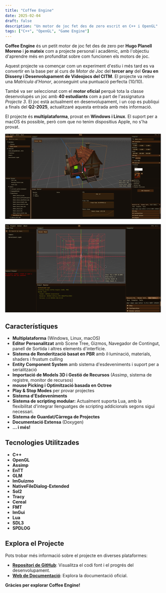 ```yaml
---
title: "Coffee Engine"
date: 2025-02-04
draft: false
description: "Un motor de joc fet des de zero escrit en C++ i OpenGL"
tags: ["C++", "OpenGL", "Game Engine"]
---
```


**Coffee Engine** és un petit motor de joc fet des de zero per **Hugo Planell Moreno** i **jo mateix** com a projecte personal i acadèmic, amb l'objectiu d'aprendre més en profunditat sobre com funcionen els motors de joc.

Aquest projecte va començar com un experiment d'estiu i més tard es va convertir en la base per al curs de *Motor de Joc* del **tercer any** del **Grau en Disseny i Desenvolupament de Videojocs del CITM**. El projecte va rebre una *Matrícula d'Honor*, aconseguint una puntuació perfecta (10/10).

També va ser seleccionat com el **motor oficial** perquè tota la classe desenvolupés un joc amb **40 estudiants** com a part de l'assignatura *Projecte 3*. El joc està actualment en desenvolupament, i un cop es publiqui a finals del **Q2-2025**, actualitzaré aquesta entrada amb més informació.

El projecte és **multiplataforma**, provat en **Windows i Linux**. El suport per a macOS és possible, però com que no tenim dispositius Apple, no s'ha provat.

![](img_1.png)

![](img_2.png)

## Característiques

- **Multiplataforma** (Windows, Linux, macOS)
- **Editor Personalitzat** amb Scene Tree, Gizmos, Navegador de Contingut, panell de Sortida i altres elements d'interfície.
- **Sistema de Renderització basat en PBR** amb il·luminació, materials, shaders i frustum culling
- **Entity Component System** amb sistema d'esdeveniments i suport per a serialització
- **Importació de Models 3D i Gestió de Recursos** (Assimp, sistema de registre, monitor de recursos)
- **mouse Picking i Optimització basada en Octree**
- **Play & Stop Modes** per provar projectes
- **Sistema d'Esdeveniments**
- **Sistema de scripting modular:** Actualment suporta Lua, amb la flexibilitat d'integrar llenguatges de scripting addicionals segons sigui necessari.
- **Sistema de Guardat/Càrrega de Projectes**
- **Documentació Extensa** (Doxygen)
- **... i més!**

## Tecnologies Utilitzades

- **C++**
- **OpenGL**
- **Assimp**
- **EnTT**
- **GLM**
- **ImGuizmo**
- **NativeFileDialog-Extended**
- **Sol2**
- **Tracy**
- **Cereal**
- **FMT**
- **ImGui**
- **Lua**
- **SDL3**
- **SPDLOG**

## **Explora el Projecte**

Pots trobar més informació sobre el projecte en diverses plataformes:

- [**Repositori de GitHub**](https://github.com/Brewing-Team/Coffee-Engine): Visualitza el codi font i el progrés del desenvolupament.
- [**Web de Documentació**](https://brewing-team.github.io/Coffee-Engine/): Explora la documentació oficial.

**Gràcies per explorar Coffee Engine!**
